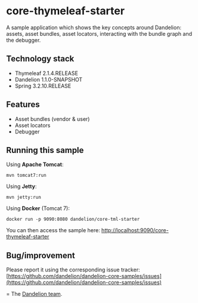 core-thymeleaf-starter
=================================================================

A sample application which shows the key concepts around Dandelion: assets, asset bundles, asset locators, interacting with the bundle graph and the debugger.

## Technology stack

 - Thymeleaf 2.1.4.RELEASE
 - Dandelion 1.1.0-SNAPSHOT
 - Spring 3.2.10.RELEASE

## Features
		
 - Asset bundles (vendor & user)
 - Asset locators
 - Debugger

## Running this sample

Using __Apache Tomcat__:

    mvn tomcat7:run

Using __Jetty__:

    mvn jetty:run

Using __Docker__ (Tomcat 7):

    docker run -p 9090:8080 dandelion/core-tml-starter

You can then access the sample here: [http://localhost:9090/core-thymeleaf-starter](http://localhost:9090/core-thymeleaf-starter)

## Bug/improvement

Please report it using the corresponding issue tracker: [https://github.com/dandelion/dandelion-core-samples/issues](https://github.com/dandelion/dandelion-core-samples/issues)

=
The [Dandelion team](http://dandelion.github.io/team/).